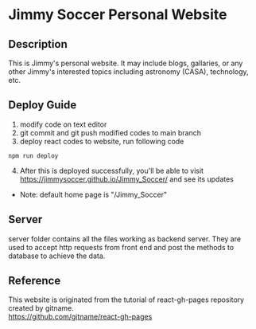 # Jimmy Soccer Personal Website
## Description
This is Jimmy's personal website. It may include blogs, gallaries, or any other Jimmy's interested topics including astronomy (CASA), technology, etc.
## Deploy Guide
1. modify code on text editor
2. git commit and git push modified codes to main branch
3. deploy react codes to website, run following code
```
npm run deploy
```
4. After this is deployed successfully, you'll be able to visit https://jimmysoccer.github.io/Jimmy_Soccer/ and see its updates

* Note: default home page is "/Jimmy_Soccer"

## Server
server folder contains all the files working as backend server. They are used to accept http requests from front end and post the methods to database to achieve the data.

## Reference
This website is originated from the tutorial of react-gh-pages repository created by gitname.<br>
https://github.com/gitname/react-gh-pages
